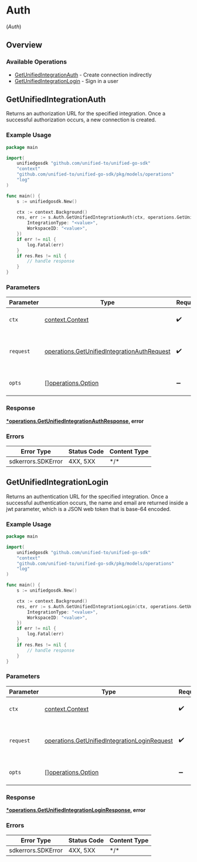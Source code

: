 # Auth
(*Auth*)

## Overview

### Available Operations

* [GetUnifiedIntegrationAuth](#getunifiedintegrationauth) - Create connection indirectly
* [GetUnifiedIntegrationLogin](#getunifiedintegrationlogin) - Sign in a user

## GetUnifiedIntegrationAuth

Returns an authorization URL for the specified integration.  Once a successful authorization occurs, a new connection is created.

### Example Usage

```go
package main

import(
	unifiedgosdk "github.com/unified-to/unified-go-sdk"
	"context"
	"github.com/unified-to/unified-go-sdk/pkg/models/operations"
	"log"
)

func main() {
    s := unifiedgosdk.New()

    ctx := context.Background()
    res, err := s.Auth.GetUnifiedIntegrationAuth(ctx, operations.GetUnifiedIntegrationAuthRequest{
        IntegrationType: "<value>",
        WorkspaceID: "<value>",
    })
    if err != nil {
        log.Fatal(err)
    }
    if res.Res != nil {
        // handle response
    }
}
```

### Parameters

| Parameter                                                                                                      | Type                                                                                                           | Required                                                                                                       | Description                                                                                                    |
| -------------------------------------------------------------------------------------------------------------- | -------------------------------------------------------------------------------------------------------------- | -------------------------------------------------------------------------------------------------------------- | -------------------------------------------------------------------------------------------------------------- |
| `ctx`                                                                                                          | [context.Context](https://pkg.go.dev/context#Context)                                                          | :heavy_check_mark:                                                                                             | The context to use for the request.                                                                            |
| `request`                                                                                                      | [operations.GetUnifiedIntegrationAuthRequest](../../pkg/models/operations/getunifiedintegrationauthrequest.md) | :heavy_check_mark:                                                                                             | The request object to use for the request.                                                                     |
| `opts`                                                                                                         | [][operations.Option](../../pkg/models/operations/option.md)                                                   | :heavy_minus_sign:                                                                                             | The options for this request.                                                                                  |

### Response

**[*operations.GetUnifiedIntegrationAuthResponse](../../pkg/models/operations/getunifiedintegrationauthresponse.md), error**

### Errors

| Error Type         | Status Code        | Content Type       |
| ------------------ | ------------------ | ------------------ |
| sdkerrors.SDKError | 4XX, 5XX           | \*/\*              |

## GetUnifiedIntegrationLogin

Returns an authentication URL for the specified integration.  Once a successful authentication occurs, the name and email are returned inside a jwt parameter, which is a JSON web token that is base-64 encoded.

### Example Usage

```go
package main

import(
	unifiedgosdk "github.com/unified-to/unified-go-sdk"
	"context"
	"github.com/unified-to/unified-go-sdk/pkg/models/operations"
	"log"
)

func main() {
    s := unifiedgosdk.New()

    ctx := context.Background()
    res, err := s.Auth.GetUnifiedIntegrationLogin(ctx, operations.GetUnifiedIntegrationLoginRequest{
        IntegrationType: "<value>",
        WorkspaceID: "<value>",
    })
    if err != nil {
        log.Fatal(err)
    }
    if res.Res != nil {
        // handle response
    }
}
```

### Parameters

| Parameter                                                                                                        | Type                                                                                                             | Required                                                                                                         | Description                                                                                                      |
| ---------------------------------------------------------------------------------------------------------------- | ---------------------------------------------------------------------------------------------------------------- | ---------------------------------------------------------------------------------------------------------------- | ---------------------------------------------------------------------------------------------------------------- |
| `ctx`                                                                                                            | [context.Context](https://pkg.go.dev/context#Context)                                                            | :heavy_check_mark:                                                                                               | The context to use for the request.                                                                              |
| `request`                                                                                                        | [operations.GetUnifiedIntegrationLoginRequest](../../pkg/models/operations/getunifiedintegrationloginrequest.md) | :heavy_check_mark:                                                                                               | The request object to use for the request.                                                                       |
| `opts`                                                                                                           | [][operations.Option](../../pkg/models/operations/option.md)                                                     | :heavy_minus_sign:                                                                                               | The options for this request.                                                                                    |

### Response

**[*operations.GetUnifiedIntegrationLoginResponse](../../pkg/models/operations/getunifiedintegrationloginresponse.md), error**

### Errors

| Error Type         | Status Code        | Content Type       |
| ------------------ | ------------------ | ------------------ |
| sdkerrors.SDKError | 4XX, 5XX           | \*/\*              |